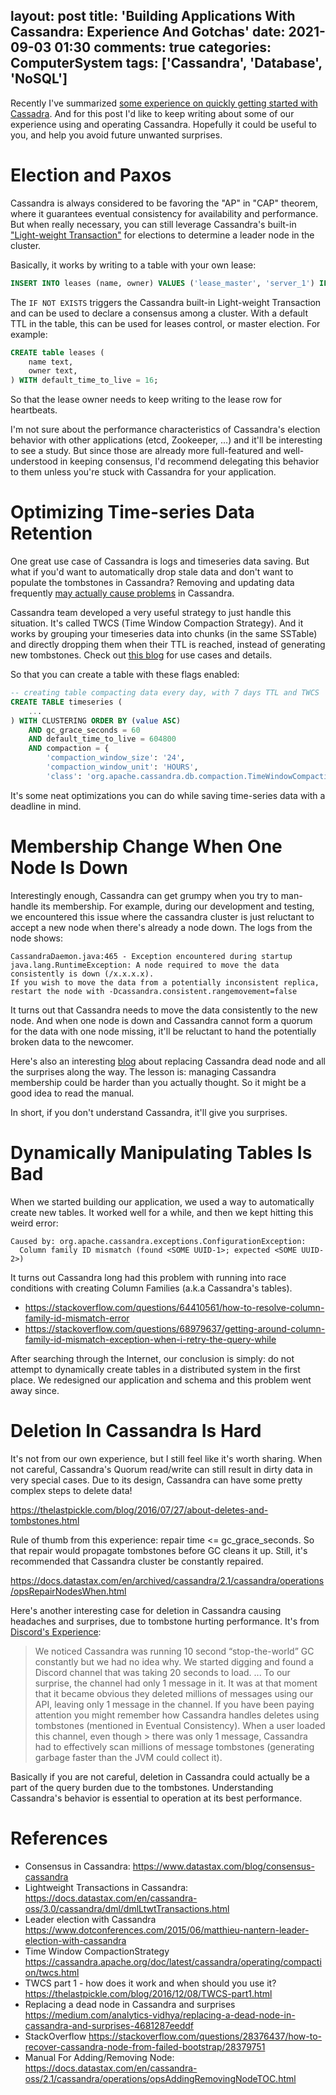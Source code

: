 layout: post
title: 'Building Applications With Cassandra: Experience And Gotchas'
date: 2021-09-03 01:30
comments: true
categories: ComputerSystem
tags: ['Cassandra', 'Database', 'NoSQL']
---

Recently I've summarized [some experience on quickly getting started with Cassadra](/2021/08/21/17-cassandra-experience/). And for this post I'd like to keep writing about some of our experience using and operating Cassandra. Hopefully it could be useful to you, and help you avoid future unwanted surprises.

# Election and Paxos

Cassandra is always considered to be favoring the "AP" in "CAP" theorem, where it guarantees eventual consistency for availability and performance. But when really necessary, you can still leverage Cassandra's built-in ["Light-weight Transaction"](https://docs.datastax.com/en/cql-oss/3.3/cql/cql_using/useInsertLWT.html) for elections to determine a leader node in the cluster.

Basically, it works by writing to a table with your own lease:

```sql
INSERT INTO leases (name, owner) VALUES ('lease_master', 'server_1') IF NOT EXISTS;
```

The `IF NOT EXISTS` triggers the Cassandra built-in Light-weight Transaction and can be used to declare a consensus among a cluster. With a default TTL in the table, this can be used for leases control, or master election. For example:

```sql
CREATE table leases (
    name text,
    owner text,
) WITH default_time_to_live = 16; 
```

So that the lease owner needs to keep writing to the lease row for heartbeats.

I'm not sure about the performance characteristics of Cassandra's election behavior with other applications (etcd, Zookeeper, ...) and it'll be interesting to see a study. But since those are already more full-featured and well-understood in keeping consensus, I'd recommend delegating this behavior to them unless you're stuck with Cassandra for your application.

<!--more-->
# Optimizing Time-series Data Retention

One great use case of Cassandra is logs and timeseries data saving. But what if you'd want to automatically drop stale data and don't want to populate the tombstones in Cassandra? Removing and updating data frequently [may actually cause problems](https://www.instaclustr.com/support/documentation/cassandra/using-cassandra/managing-tombstones-in-cassandra/#section-when-do-tombstones-cause-problems) in Cassandra.

Cassandra team developed a very useful strategy to just handle this situation. It's called TWCS (Time Window Compaction Strategy). And it works by grouping your timeseries data into chunks (in the same SSTable) and directly dropping them when their TTL is reached, instead of generating new tombstones. Check out [this blog](https://thelastpickle.com/blog/2016/12/08/TWCS-part1.html) for use cases and details.

So that you can create a table with these flags enabled:

```sql
-- creating table compacting data every day, with 7 days TTL and TWCS
CREATE TABLE timeseries (
    ...
) WITH CLUSTERING ORDER BY (value ASC)
    AND gc_grace_seconds = 60
    AND default_time_to_live = 604800  
    AND compaction = {
        'compaction_window_size': '24', 
        'compaction_window_unit': 'HOURS', 
        'class': 'org.apache.cassandra.db.compaction.TimeWindowCompactionStrategy'}
```

It's some neat optimizations you can do while saving time-series data with a deadline in mind.

# Membership Change When One Node Is Down

Interestingly enough, Cassandra can get grumpy when you try to man-handle its membership. For example, during our development and testing, we encountered this issue where the cassandra cluster is just reluctant to accept a new node when there's already a node down. The logs from the node shows:

```
CassandraDaemon.java:465 - Exception encountered during startup
java.lang.RuntimeException: A node required to move the data consistently is down (/x.x.x.x).  
If you wish to move the data from a potentially inconsistent replica, restart the node with -Dcassandra.consistent.rangemovement=false
```

It turns out that Cassandra needs to move the data consistently to the new node. And when one node is down and Cassandra cannot form a quorum for the data with one node missing, it'll be reluctant to hand the potentially broken data to the newcomer.

Here's also an interesting [blog](https://medium.com/analytics-vidhya/replacing-a-dead-node-in-cassandra-and-surprises-4681287eeddf) about replacing Cassandra dead node and all the surprises along the way. The lesson is: managing Cassandra membership could be harder than you actually thought. So it might be a good idea to read the manual.

In short, if you don't understand Cassandra, it'll give you surprises.

# Dynamically Manipulating Tables Is Bad

When we started building our application, we used a way to automatically create new tables. It worked well for a while, and then we kept hitting this weird error:

```
Caused by: org.apache.cassandra.exceptions.ConfigurationException: 
  Column family ID mismatch (found <SOME UUID-1>; expected <SOME UUID-2>)
```

It turns out Cassandra long had this problem with running into race conditions with creating Column Families (a.k.a Cassandra's tables).

- https://stackoverflow.com/questions/64410561/how-to-resolve-column-family-id-mismatch-error
- https://stackoverflow.com/questions/68979637/getting-around-column-family-id-mismatch-exception-when-i-retry-the-query-while

After searching through the Internet, our conclusion is simply: do not attempt to dynamically create tables in a distributed system in the first place. We redesigned our application and schema and this problem went away since.

# Deletion In Cassandra Is Hard

It's not from our own experience, but I still feel like it's worth sharing. When not careful, Cassandra's Quorum read/write can still result in dirty data in very special cases. Due to its design, Cassandra can have some pretty complex steps to delete data!

https://thelastpickle.com/blog/2016/07/27/about-deletes-and-tombstones.html

Rule of thumb from this experience: repair time <= gc_grace_seconds. So that repair would propagate tombstones before GC cleans it up. Still, it's recommended that Cassandra cluster be constantly repaired.

https://docs.datastax.com/en/archived/cassandra/2.1/cassandra/operations/opsRepairNodesWhen.html

Here's another interesting case for deletion in Cassandra causing headaches and surprises, due to tombstone hurting performance. It's from [Discord's Experience](https://blog.discord.com/how-discord-stores-billions-of-messages-7fa6ec7ee4c7):

> We noticed Cassandra was running 10 second “stop-the-world” GC constantly but we had no idea why. We started digging and found a Discord channel that was taking 20 seconds to load.
> ...
> To our surprise, the channel had only 1 message in it. It was at that moment that it became obvious they deleted millions of messages using our API, leaving only 1 message in the channel.
> If you have been paying attention you might remember how Cassandra handles deletes using tombstones (mentioned in Eventual Consistency). When a user loaded this channel, even though > there was only 1 message, Cassandra had to effectively scan millions of message tombstones (generating garbage faster than the JVM could collect it).

Basically if you are not careful, deletion in Cassandra could actually be a part of the query burden due to the tombstones. Understanding Cassandra's behavior is essential to operation at its best performance.

# References

- Consensus in Cassandra: https://www.datastax.com/blog/consensus-cassandra
- Lightweight Transactions in Cassandra: https://docs.datastax.com/en/cassandra-oss/3.0/cassandra/dml/dmlLtwtTransactions.html
- Leader election with Cassandra https://www.dotconferences.com/2015/06/matthieu-nantern-leader-election-with-cassandra
- Time Window CompactionStrategy https://cassandra.apache.org/doc/latest/cassandra/operating/compaction/twcs.html
-  TWCS part 1 - how does it work and when should you use it?  https://thelastpickle.com/blog/2016/12/08/TWCS-part1.html
- Replacing a dead node in Cassandra and surprises https://medium.com/analytics-vidhya/replacing-a-dead-node-in-cassandra-and-surprises-4681287eeddf
- StackOverflow https://stackoverflow.com/questions/28376437/how-to-recover-cassandra-node-from-failed-bootstrap/28379751
- Manual For Adding/Removing Node: https://docs.datastax.com/en/cassandra-oss/2.1/cassandra/operations/opsAddingRemovingNodeTOC.html


